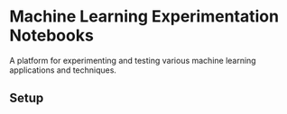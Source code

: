 
Machine Learning Experimentation Notebooks
=================================

A platform for experimenting and testing various machine learning applications and techniques.

Setup
-----